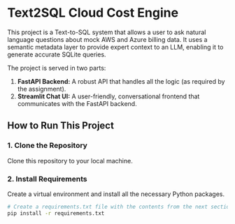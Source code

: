 # Text2SQL Cloud Cost Engine

This project is a Text-to-SQL system that allows a user to ask natural language questions about mock AWS and Azure billing data. It uses a semantic metadata layer to provide expert context to an LLM, enabling it to generate accurate SQLite queries.

The project is served in two parts:
1.  **FastAPI Backend:** A robust API that handles all the logic (as required by the assignment).
2.  **Streamlit Chat UI:** A user-friendly, conversational frontend that communicates with the FastAPI backend.

## How to Run This Project

### 1. Clone the Repository
Clone this repository to your local machine.

### 2. Install Requirements
Create a virtual environment and install all the necessary Python packages.

```bash
# Create a requirements.txt file with the contents from the next section
pip install -r requirements.txt